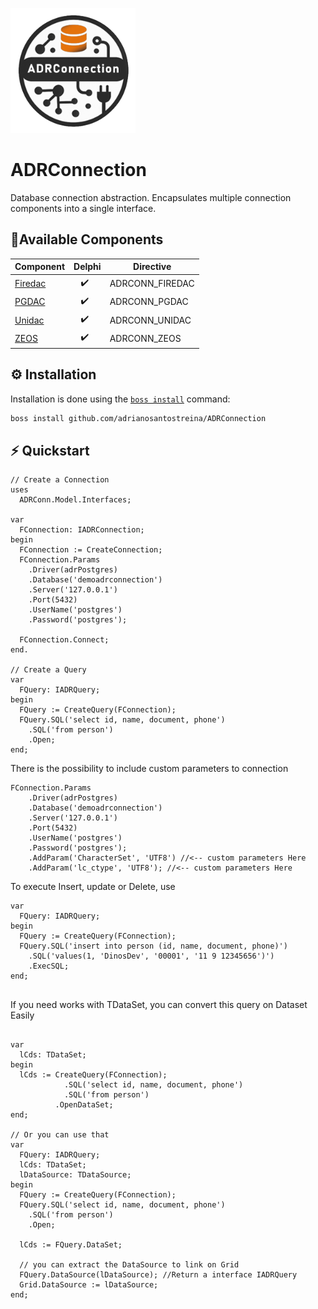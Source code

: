 <p align="left">
  <a href="https://github.com/adrianosantostreina/ADRConnection/blob/main/img/ADRConnection_ComFundo_Branco_No_Circulo.png">
    <img alt="ADRConnection" height="200" src="https://github.com/adrianosantostreina/ADRConnection/blob/main/img/ADRConnection_ComFundo_Branco_No_Circulo.png">
  </a>  
</p>

# ADRConnection
Database connection abstraction. Encapsulates multiple connection components into a single interface.

## 🧬Available Components

| Component | Delphi | Directive
| ------------------------------------------------------------------- | -------------------- | -------------------- |
|  [Firedac](https://www.embarcadero.com/br/products/rad-studio/firedac) | &nbsp;&nbsp;&nbsp;✔️ | ADRCONN_FIREDAC |
|  [PGDAC](https://www.devart.com/pgdac)   | &nbsp;&nbsp;&nbsp;✔️ | ADRCONN_PGDAC |
|  [Unidac](https://www.devart.com/unidac/?gad_source=1&gclid=Cj0KCQjwqcO_BhDaARIsACz62vNi-vTROkelJb-VKVWJTM5sKaEOy9C3i5IPwrhCCcU_l2wvhm8h2TAaAik_EALw_wcB)  | &nbsp;&nbsp;&nbsp;✔️ | ADRCONN_UNIDAC |
|  [ZEOS](https://sourceforge.net/projects/zeoslib)  | &nbsp;&nbsp;&nbsp;✔️ | ADRCONN_ZEOS |

## ⚙️ Installation
Installation is done using the [`boss install`](https://github.com/HashLoad/boss) command:
``` sh
boss install github.com/adrianosantostreina/ADRConnection
```

## ⚡️ Quickstart
```delphi
// Create a Connection
uses
  ADRConn.Model.Interfaces;

var
  FConnection: IADRConnection;
begin
  FConnection := CreateConnection;
  FConnection.Params
    .Driver(adrPostgres)
    .Database('demoadrconnection')
    .Server('127.0.0.1')
    .Port(5432)
    .UserName('postgres')
    .Password('postgres');

  FConnection.Connect;    
end.

// Create a Query
var
  FQuery: IADRQuery;
begin
  FQuery := CreateQuery(FConnection);
  FQuery.SQL('select id, name, document, phone')
    .SQL('from person')
    .Open;
end;

```

There is the possibility to include custom parameters to connection
```delphi
FConnection.Params
    .Driver(adrPostgres)
    .Database('demoadrconnection')
    .Server('127.0.0.1')
    .Port(5432)
    .UserName('postgres')
    .Password('postgres');
    .AddParam('CharacterSet', 'UTF8') //<-- custom parameters Here
    .AddParam('lc_ctype', 'UTF8'); //<-- custom parameters Here
```

To execute Insert, update or Delete, use

```delphi
var
  FQuery: IADRQuery;
begin
  FQuery := CreateQuery(FConnection);
  FQuery.SQL('insert into person (id, name, document, phone)')
    .SQL('values(1, 'DinosDev', '00001', '11 9 12345656')')
    .ExecSQL;
end;
    
```

If you need works with TDataSet, you can convert this query on Dataset Easily
```delphi

var
  lCds: TDataSet;
begin
  lCds := CreateQuery(FConnection);
            .SQL('select id, name, document, phone')
            .SQL('from person')
          .OpenDataSet;
end;

// Or you can use that
var
  FQuery: IADRQuery;
  lCds: TDataSet;
  lDataSource: TDataSource;
begin
  FQuery := CreateQuery(FConnection);
  FQuery.SQL('select id, name, document, phone')
    .SQL('from person')
    .Open;

  lCds := FQuery.DataSet;

  // you can extract the DataSource to link on Grid
  FQuery.DataSource(lDataSource); //Return a interface IADRQuery
  Grid.DataSource := lDataSource;
end;
    
```



